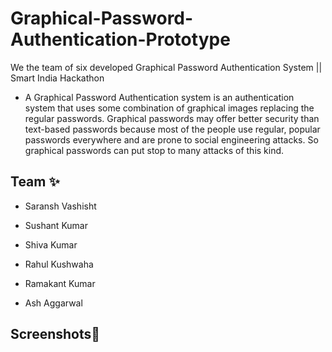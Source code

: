 
# Graphical-Password-Authentication-Prototype

We the team of six developed Graphical Password Authentication System || Smart India Hackathon



- A Graphical Password Authentication system is an authentication system that uses some combination of graphical images replacing the regular passwords. Graphical passwords may offer better security than text-based passwords because most of the people use regular, popular passwords everywhere and are prone to social engineering attacks. So graphical passwords can put stop to many attacks of this kind.





## Team ✨

- Saransh Vashisht

- Sushant Kumar

- Shiva Kumar

- Rahul Kushwaha

- Ramakant Kumar

- Ash Aggarwal


## Screenshots📸


